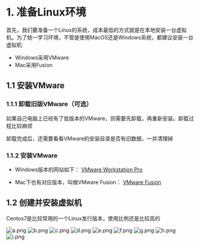 # 1. 准备Linux环境

首先，我们要准备一个Linux的系统，成本最低的方式就是在本地安装一台虚拟机。为了统一学习环境，不管是使用MacOS还是Windows系统，都建议安装一台虚拟机

- Windows采用VMware
- Mac采用Fusion

## 1.1 安装VMware

### 1.1.1 卸载旧版VMware（可选）

如果自己电脑上已经有了低版本的VMware，则需要先卸载，再重新安装。卸载过程比较麻烦

卸载完成后，还需要看看VMware的安装目录是否有旧数据，一并清理掉

### 1.1.2 安装VMware

- Windows版本的网站如下：
  [VMware Workstation Pro](https://www.vmware.com/cn/products/workstation-pro/workstation-pro-evaluation.html)

- Mac下也有对应版本，叫做VMware Fusion：
  [VMware Fusion](https://www.vmware.com/cn/products/fusion.html)

## 1.2 创建并安装虚拟机

Centos7是比较常用的一个Linux发行版本，使用比例还是比较高的

<img src="imgs\a.png" alt="a.png">
<img src="imgs\b.png" alt="b.png">
<img src="imgs\c.png" alt="c.png">
<img src="imgs\d.png" alt="d.png">
<img src="imgs\e.png" alt="e.png">
<img src="imgs\f.png" alt="f.png">
<img src="imgs\g.png" alt="g.png">
<img src="imgs\h.png" alt="h.png">
<img src="imgs\i.png" alt="i.png">
